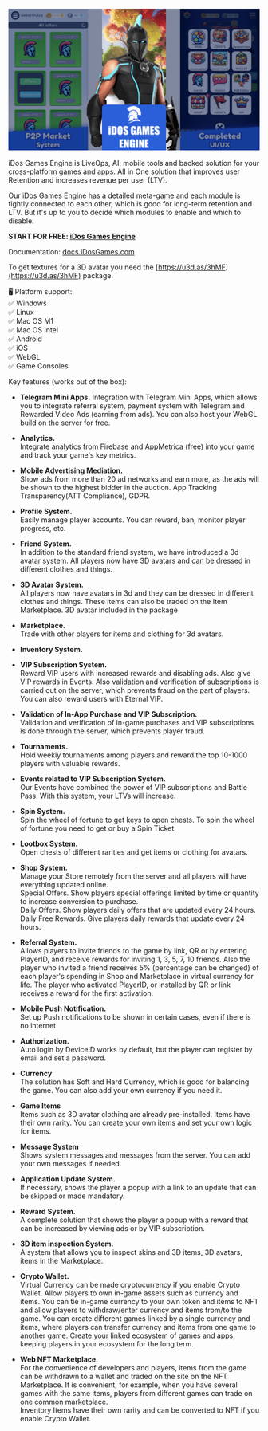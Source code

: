 [![iDos Games Engine](https://raw.githubusercontent.com/iDos-Games/iDos-Games-Engine-Unity-SDK/refs/heads/main/ige.png)](https://platform.idosgames.com)

iDos Games Engine is LiveOps, AI, mobile tools and backed solution for your cross-platform games and apps. All in One solution that improves user Retention and increases revenue per user (LTV).

Our iDos Games Engine has a detailed meta-game and each module is tightly connected to each other, which is good for long-term retention and LTV. But it's up to you to decide which modules to enable and which to disable.

**START FOR FREE: [iDos Games Engine](https://platform.idosgames.com)**

Documentation: [docs.iDosGames.com](https://docs.idosgames.com/start/quick-start-unity-sdk)

To get textures for a 3D avatar you need the [https://u3d.as/3hMF](https://u3d.as/3hMF) package.

🖥️ Platform support:  
✅ Windows  
✅ Linux  
✅ Mac OS M1  
✅ Mac OS Intel  
✅ Android  
✅ iOS  
✅ WebGL  
✅ Game Consoles  

Key features (works out of the box):

- **Telegram Mini Apps.**
Integration with Telegram Mini Apps, which allows you to integrate referral system, payment system with Telegram and Rewarded Video Ads (earning from ads). You can also host your WebGL build on the server for free.

- **Analytics.**  
Integrate analytics from Firebase and AppMetrica (free) into your game and track your game's key metrics.

- **Mobile Advertising Mediation.**  
Show ads from more than 20 ad networks and earn more, as the ads will be shown to the highest bidder in the auction. App Tracking Transparency(ATT Compliance), GDPR.

- **Profile System.**  
Easily manage player accounts. You can reward, ban, monitor player progress, etc.

- **Friend System.**  
In addition to the standard friend system, we have introduced a 3d avatar system. All players now have 3D avatars and can be dressed in different clothes and things.

- **3D Avatar System.**  
All players now have avatars in 3d and they can be dressed in different clothes and things. These items can also be traded on the Item Marketplace. 3D avatar included in the package

- **Marketplace.**  
Trade with other players for items and clothing for 3d avatars.

- **Inventory System.**  

- **VIP Subscription System.**  
Reward VIP users with increased rewards and disabling ads. Also give VIP rewards in Events. Also validation and verification of subscriptions is carried out on the server, which prevents fraud on the part of players. You can also reward users with Eternal VIP.

- **Validation of In-App Purchase and VIP Subscription.**  
Validation and verification of in-game purchases and VIP subscriptions is done through the server, which prevents player fraud.

- **Tournaments.**  
Hold weekly tournaments among players and reward the top 10-1000 players with valuable rewards.

- **Events related to VIP Subscription System.**  
Our Events have combined the power of VIP subscriptions and Battle Pass. With this system, your LTVs will increase.

- **Spin System.**  
Spin the wheel of fortune to get keys to open chests. To spin the wheel of fortune you need to get or buy a Spin Ticket.

- **Lootbox System.**  
Open chests of different rarities and get items or clothing for avatars.

- **Shop System.**  
Manage your Store remotely from the server and all players will have everything updated online.  
Special Offers. Show players special offerings limited by time or quantity to increase conversion to purchase.  
Daily Offers. Show players daily offers that are updated every 24 hours.  
Daily Free Rewards. Give players daily rewards that update every 24 hours.  

- **Referral System.**  
Allows players to invite friends to the game by link, QR or by entering PlayerID, and receive rewards for inviting 1, 3, 5, 7, 10 friends. Also the player who invited a friend receives 5% (percentage can be changed) of each player's spending in Shop and Marketplace in virtual currency for life. The player who activated PlayerID, or installed by QR or link receives a reward for the first activation.

- **Mobile Push Notification.**  
Set up Push notifications to be shown in certain cases, even if there is no internet.

- **Authorization.**  
Auto login by DeviceID works by default, but the player can register by email and set a password.

- **Currency**  
The solution has Soft and Hard Currency, which is good for balancing the game.
You can also add your own currency if you need it.

- **Game Items**  
Items such as 3D avatar clothing are already pre-installed. Items have their own rarity. You can create your own items and set your own logic for items.

- **Message System**  
Shows system messages and messages from the server. You can add your own messages if needed.

- **Application Update System.**  
If necessary, shows the player a popup with a link to an update that can be skipped or made mandatory.

- **Reward System.**  
A complete solution that shows the player a popup with a reward that can be increased by viewing ads or by VIP subscription.

- **3D item inspection System.**  
A system that allows you to inspect skins and 3D items, 3D avatars, items in the Marketplace.

- **Crypto Wallet.**  
Virtual Currency can be made cryptocurrency if you enable Crypto Wallet.
Allow players to own in-game assets such as currency and items. You can tie in-game currency to your own token and items to NFT and allow players to withdraw/enter currency and items from/to the game. You can create different games linked by a single currency and items, where players can transfer currency and items from one game to another game. Create your linked ecosystem of games and apps, keeping players in your ecosystem for the long term.

- **Web NFT Marketplace.**  
For the convenience of developers and players, items from the game can be withdrawn to a wallet and traded on the site on the NFT Marketplace. It is convenient, for example, when you have several games with the same items, players from different games can trade on one common marketplace.  
Inventory Items have their own rarity and can be converted to NFT if you enable Crypto Wallet.

